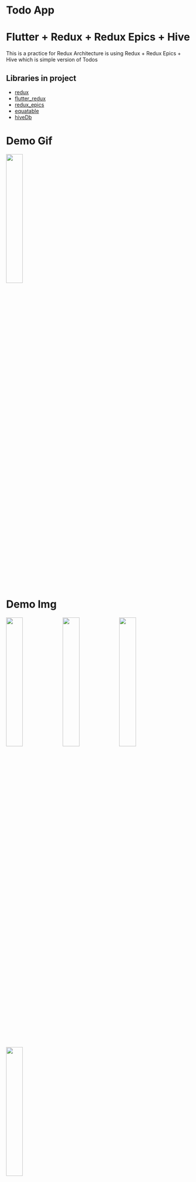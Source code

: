 # Todo App
# Flutter + Redux + Redux Epics + Hive

This is a practice for Redux Architecture is using Redux + Redux Epics + Hive which is simple version of Todos

## Libraries in project
- [redux](https://pub.dartlang.org/packages/redux)
- [flutter_redux](https://pub.dartlang.org/packages/flutter_redux)
- [redux_epics](https://pub.dartlang.org/packages/redux_epics)
- [equatable](https://pub.dartlang.org/packages/equatable)
- [hiveDb](https://github.com/hivedb/hive)

# Demo Gif

<div width="100%">
<img width="30%" src="https://raw.githubusercontent.com/duythien0912/thien-todo/master/demo/demo.gif">
</div>

# Demo Img

<img align="left" width="30%" src="https://raw.githubusercontent.com/duythien0912/thien-todo/master/demo/1.png">
<img align="left" width="30%" src="https://raw.githubusercontent.com/duythien0912/thien-todo/master/demo/2.png">
<img align="left" width="30%" src="https://raw.githubusercontent.com/duythien0912/thien-todo/master/demo/3.png">
<img align="left" width="30%" src="https://raw.githubusercontent.com/duythien0912/thien-todo/master/demo/4.png">


